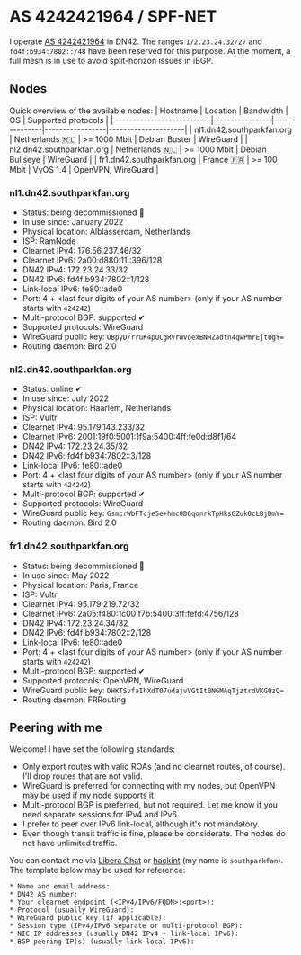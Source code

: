 # AS 4242421964 / SPF-NET
I operate [AS 4242421964](https://explorer.burble.com/?#/4242421964) in DN42. The ranges `172.23.24.32/27` and `fd4f:b934:7802::/48` have been reserved for this purpose. At the moment, a full mesh is in use to avoid split-horizon issues in iBGP.

## Nodes
Quick overview of the available nodes:
| Hostname                  | Location       | Bandwidth    | OS              | Supported protocols |
|---------------------------|----------------|--------------|-----------------|---------------------|
| nl1.dn42.southparkfan.org | Netherlands 🇳🇱 | >= 1000 Mbit | Debian Buster   | WireGuard           |
| nl2.dn42.southparkfan.org | Netherlands 🇳🇱 | >= 1000 Mbit | Debian Bullseye | WireGuard           |
| fr1.dn42.southparkfan.org | France 🇫🇷      | >= 100 Mbit  | VyOS 1.4        | OpenVPN, WireGuard  |

### nl1.dn42.southparkfan.org
- Status: being decommissioned 🚧
- In use since: January 2022
- Physical location: Alblasserdam, Netherlands
- ISP: RamNode
- Clearnet IPv4: 176.56.237.46/32
- Clearnet IPv6: 2a00:d880:11::396/128
- DN42 IPv4: 172.23.24.33/32
- DN42 IPv6: fd4f:b934:7802::1/128
- Link-local IPv6: fe80::ade0
- Port: 4 + \<last four digits of your AS number\> (only if your AS number starts with `424242`)
- Multi-protocol BGP: supported ✔
- Supported protocols: WireGuard
- WireGuard public key: `OBpyD/rruK4pOCgRVrWVoexBNHZadtn4qwPmrEjt0gY=`
- Routing daemon: Bird 2.0

### nl2.dn42.southparkfan.org
- Status: online ✔
- In use since: July 2022
- Physical location: Haarlem, Netherlands
- ISP: Vultr
- Clearnet IPv4: 95.179.143.233/32
- Clearnet IPv6: 2001:19f0:5001:1f9a:5400:4ff:fe0d:d8f1/64
- DN42 IPv4: 172.23.24.35/32
- DN42 IPv6: fd4f:b934:7802::3/128
- Link-local IPv6: fe80::ade0
- Port: 4 + \<last four digits of your AS number\> (only if your AS number starts with `424242`)
- Multi-protocol BGP: supported ✔
- Supported protocols: WireGuard
- WireGuard public key: `GsmcrWbFTcje5e+hmc0D6qonrkTpHksGZuk0cLBjDmY=`
- Routing daemon: Bird 2.0

### fr1.dn42.southparkfan.org
- Status: being decommissioned 🚧
- In use since: May 2022
- Physical location: Paris, France
- ISP: Vultr
- Clearnet IPv4: 95.179.219.72/32
- Clearnet IPv6: 2a05:f480:1c00:f7b:5400:3ff:fefd:4756/128
- DN42 IPv4: 172.23.24.34/32
- DN42 IPv6: fd4f:b934:7802::2/128
- Link-local IPv6: fe80::ade0
- Port: 4 + \<last four digits of your AS number\> (only if your AS number starts with `424242`)
- Multi-protocol BGP: supported ✔
- Supported protocols: OpenVPN, WireGuard
- WireGuard public key: `DHKTSvfaIhXdT07udajvVGtIt0NGMAqTjztrdVKGQzQ=`
- Routing daemon: FRRouting

## Peering with me
Welcome! I have set the following standards:
- Only export routes with valid ROAs (and no clearnet routes, of course). I'll drop routes that are not valid.
- WireGuard is preferred for connecting with my nodes, but OpenVPN may be used if my node supports it.
- Multi-protocol BGP is preferred, but not required. Let me know if you need separate sessions for IPv4 and IPv6.
- I prefer to peer over IPv6 link-local, although it's not mandatory.
- Even though transit traffic is fine, please be considerate. The nodes do not have unlimited traffic. 

You can contact me via [Libera Chat](ircs://irc.libera.chat:6697) or [hackint](ircs://irc.hackint.org:6697) (my name is `southparkfan`). The template below may be used for reference:
```
* Name and email address:
* DN42 AS number:
* Your clearnet endpoint (<IPv4/IPv6/FQDN>:<port>):
* Protocol (usually WireGuard):
* WireGuard public key (if applicable):
* Session type (IPv4/IPv6 separate or multi-protocol BGP):
* NIC IP addresses (usually DN42 IPv4 + link-local IPv6): 
* BGP peering IP(s) (usually link-local IPv6):
```
